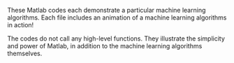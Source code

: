 These Matlab codes each demonstrate a particular machine learning algorithms. 
Each file includes an animation of a machine learning algorithms in action!

The codes do not call any high-level functions. They illustrate the simplicity 
and power of Matlab, in addition to the machine learning algorithms themselves.
